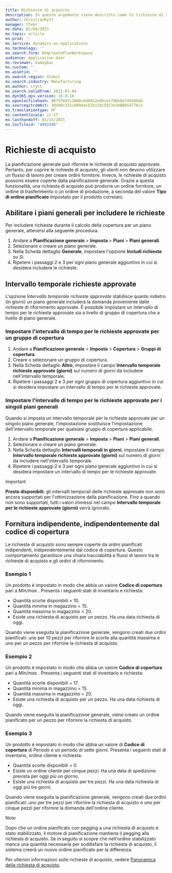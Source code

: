 ```yaml
---
title: Richieste di acquisto
description: In questo argomento viene descritto come le richieste di acquisto sono supportate in Ottimizzazione pianificazione.
author: ChristianRytt
manager: tfehr
ms.date: 01/04/2021
ms.topic: article
ms.prod: ''
ms.service: dynamics-ax-applications
ms.technology: ''
ms.search.form: ReqCreatePlanWorkspace
audience: Application User
ms.reviewer: kamaybac
ms.custom: ''
ms.assetid: ''
ms.search.region: Global
ms.search.industry: Manufacturing
ms.author: crytt
ms.search.validFrom: 2021-01-04
ms.dyn365.ops.version: 10.0.16
ms.openlocfilehash: 8075f8d7c3868c6d6012edbce17dbbb4749209ab
ms.sourcegitcommit: 38d40c331c8894acb7b119c5073e3088b54776c1
ms.translationtype: HT
ms.contentlocale: it-IT
ms.lasthandoff: 01/15/2021
ms.locfileid: "4992346"
---
```

# <a name="purchase-requisitions"></a>Richieste di acquisto

La pianificazione generale può rifornire le richieste di acquisto approvate. Pertanto, per coprire le richieste di acquisto, gli utenti non devono utilizzare un flusso di lavoro per creare ordini fornitore. Invece, le richieste di acquisto possono essere coperte dalla pianificazione generale. Grazie a questa funzionalità, una richiesta di acquisto può produrre un ordine fornitore, un ordine di trasferimento o un ordine di produzione, a seconda del valore **Tipo di ordine pianificato** impostato per il prodotto correlato.

## <a name="enable-master-plans-to-include-requisitions"></a>Abilitare i piani generali per includere le richieste

Per includere richieste durante il calcolo della copertura per un piano generale, attenersi alla seguente procedura.

1. Andare a **Pianificazione generale** \> **Imposta** \> **Piani** \> **Piani generali**.
1. Selezionare o creare un piano generale.
1. Nella Scheda dettaglio **Generale**, impostare l'opzione **Includi richieste** su *Sì*.
1. Ripetere i passaggi 2 e 3 per ogni piano generale aggiuntivo in cui si desidera includere le richieste.

## <a name="approved-requisitions-time-fence"></a>Intervallo temporale richieste approvate

L'opzione *Intervallo temporale richieste approvate* stabilisce quanto indietro (in giorni) un piano generale includerà la domanda proveniente dalle richieste di rifornimento approvate. È possibile impostare un intervallo di tempo per le richieste approvate sia a livello di gruppo di copertura che a livello di piano generale.

### <a name="set-the-approved-requisitions-time-fence-for-a-coverage-group"></a>Impostare l'intervallo di tempo per le richieste approvate per un gruppo di copertura

1. Andare a **Pianificazione generale** \> **Imposta** \> **Copertura** \> **Gruppi di copertura**.
1. Creare o selezionare un gruppo di copertura.
1. Nella Scheda dettaglio **Altro**, impostare il campo **Intervallo temporale richieste approvate (giorni)** sul numero di giorni da includere nell'intervallo temporale.
1. Ripetere i passaggi 2 e 3 per ogni gruppo di copertura aggiuntivo in cui si desidera impostare un intervallo di tempo per le richieste approvate.

### <a name="set-the-approved-requisitions-time-fence-for-individual-master-plans"></a>Impostare l'intervallo di tempo per le richieste approvate per i singoli piani generali

Quando si imposta un intervallo temporale per le richieste approvate per un singolo piano generale, l'impostazione sostituisce l'impostazione dell'intervallo temporale per qualsiasi gruppo di copertura applicabile.

1. Andare a **Pianificazione generale** \> **Imposta** \> **Piani** \> **Piani generali**.
1. Selezionare o creare un piano generale.
1. Nella Scheda dettaglio **Intervalli temporali in giorni**, impostare il campo **Intervallo temporale richieste approvate (giorni)** sul numero di giorni da includere nell'intervallo temporale.
1. Ripetere i passaggi 2 e 3 per ogni piano generale aggiuntivo in cui si desidera impostare un intervallo di tempo per le richieste approvate.

> [!IMPORTANT]
> **Presto disponibili:** gli intervalli temporali delle richieste approvate non sono ancora supportati per l'ottimizzazione della pianificazione. Fino a quando non sono supportati, tutti i valori immessi nel campo **Intervallo temporale per le richieste approvate (giorni)** verrà ignorato.

## <a name="independent-supply-regardless-of-coverage-code"></a>Fornitura indipendente, indipendentemente dal codice di copertura

Le richieste di acquisto sono sempre coperte da ordini pianificati indipendenti, indipendentemente dal codice di copertura. Questo comportamento garantisce una chiara tracciabilità e flussi di lavoro tra le richieste di acquisto e gli ordini di rifornimento.

### <a name="example-1"></a>Esempio 1

Un prodotto è impostato in modo che abbia un valore **Codice di copertura** pari a *Min/max* . Presenta i seguenti stati di inventario e richiesta:

- Quantità scorte disponibili = 10.
- Quantità minima in magazzino = 15.
- Quantità massima in magazzino = 20.
- Esiste una richiesta di acquisto per un pezzo. Ha una data richiesta di oggi.

Quando viene eseguita la pianificazione generale, vengono creati due ordini pianificati: uno per 10 pezzi per rifornire le scorte alla quantità massima e uno per un pezzo per rifornire la richiesta di acquisto.

### <a name="example-2"></a>Esempio 2

Un prodotto è impostato in modo che abbia un valore **Codice di copertura** pari a *Min/max* . Presenta i seguenti stati di inventario e richiesta:

- Quantità scorte disponibili = 17.
- Quantità minima in magazzino = 15.
- Quantità massima in magazzino = 20.
- Esiste una richiesta di acquisto per un pezzo. Ha una data richiesta di oggi.

Quando viene eseguita la pianificazione generale, viene creato un ordine pianificato per un pezzo per rifornire la richiesta di acquisto.

### <a name="example-3"></a>Esempio 3

Un prodotto è impostato in modo che abbia un valore di **Codice di copertura** di *Periodo* e un periodo di sette giorni. Presenta i seguenti stati di inventario, ordine cliente e richiesta:

- Quantità scorte disponibili = 0.
- Esiste un ordine cliente per cinque pezzi. Ha una data di spedizione prevista per oggi più un giorno.
- Esiste una richiesta di acquisto per tre pezzi. Ha una data richiesta di oggi più tre giorni.

Quando viene eseguita la pianificazione generale, vengono creati due ordini pianificati: uno per tre pezzi per rifornire la richiesta di acquisto e uno per cinque pezzi per rifornire la domanda dell'ordine cliente.

> [!NOTE]
> Dopo che un ordine pianificato con pegging a una richiesta di acquisto è stato stabilizzato, il motore di pianificazione mantiene il pegging alla richiesta di acquisto. Se in seguito si scopre che nell'ordine stabilizzato manca una quantità necessaria per soddisfare la richiesta di acquisto, il sistema creerà un nuovo ordine pianificato per la differenza.

Per ulteriori informazioni sulle richieste di acquisto, vedere [Panoramica della richiesta di acquisto](../../procurement/purchase-requisitions-overview.md).
